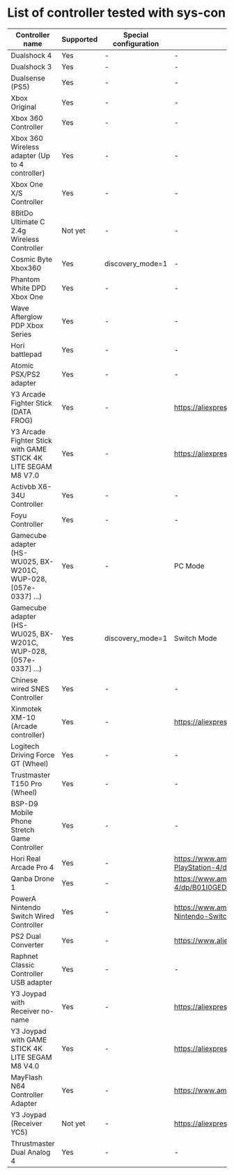 # List of controller tested with sys-con
| Controller name         | Supported | Special configuration | Link |
|-------------------------|-----------|-----------------------|------|
| Dualshock 4 | Yes | - | - |
| Dualshock 3 | Yes | - | - |
| Dualsense (PS5) | Yes | - | - |
| Xbox Original | Yes | - | - |
| Xbox 360 Controller | Yes | - | - |
| Xbox 360 Wireless adapter (Up to 4 controller) | Yes | - | - |
| Xbox One X/S Controller | Yes | - | - |
| 8BitDo Ultimate C 2.4g Wireless Controller  | Not yet | - | - |
| Cosmic Byte Xbox360 | Yes | discovery_mode=1 | - |
| Phantom White DPD Xbox One | Yes | - | - |
| Wave Afterglow PDP Xbox Series | Yes | - | - |
| Hori battlepad | Yes | - | - |
| Atomic PSX/PS2 adapter | Yes | - | - |
| Y3 Arcade Fighter Stick (DATA FROG)  | Yes | - | https://aliexpress.com/item/1005006369969745.html |
| Y3 Arcade Fighter Stick with GAME STICK 4K LITE SEGAM M8 V7.0 | Yes | - | https://aliexpress.com/item/1005006369969745.html |
| Activbb X6-34U Controller | Yes | - | - |
| Foyu Controller | Yes | - | - |
| Gamecube adapter (HS-WU025, BX-W201C, WUP-028, [057e-0337] ...)  | Yes | - | PC Mode |
| Gamecube adapter (HS-WU025, BX-W201C, WUP-028, [057e-0337] ...)  | Yes | discovery_mode=1 | Switch Mode |
| Chinese wired SNES Controller | Yes | - | - |
| Xinmotek XM-10 (Arcade controller) | Yes | - | https://aliexpress.com/item/32785870354.html |
| Logitech Driving Force GT (Wheel) | Yes | - | - |
| Trustmaster T150 Pro (Wheel) | Yes | - | - |
| BSP-D9 Mobile Phone Stretch Game Controller | Yes | - | - |
| Hori Real Arcade Pro 4 | Yes | - | https://www.amazon.com/HORI-Real-Arcade-Pro-PlayStation-4/dp/B00SULMRI4 |
| Qanba Drone 1 | Yes | - | https://www.amazon.com/Qanba-Drone-PlayStation-4/dp/B01I0GEDEY |
| PowerA Nintendo Switch Wired Controller | Yes | - | https://www.amazon.com/PowerA-Wired-Controller-Nintendo-Switch-Black/dp/B07PDJ45BT |
| PS2 Dual Converter | Yes | - | https://www.aliexpress.com/item/4000662529384.html |
| Raphnet Classic Controller USB adapter | Yes | - | - |
| Y3 Joypad with Receiver no-name | Yes | - | https://aliexpress.com/item/1005002359869263.html |
| Y3 Joypad with GAME STICK 4K LITE SEGAM M8 V4.0 | Yes | - | https://aliexpress.com/item/1005002359869263.html |
| MayFlash N64 Controller Adapter| Yes | - | https://www.amazon.com/dp/B002B9FIUU |
| Y3 Joypad (Receiver YC5)| Not yet | - | https://aliexpress.com/item/1005005458136372.html |
| Thrustmaster Dual Analog 4 | Yes | - | - |